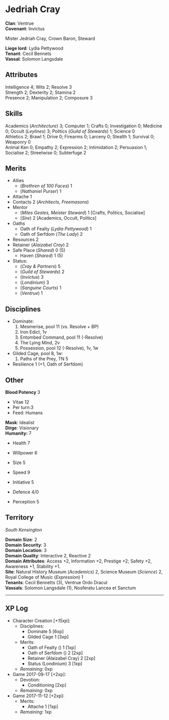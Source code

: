 # Jedriah Cray
**Clan**: Ventrue  
**Covenant**: Invictus  

Mister Jedriah Cray, Crown Baron, Steward  

**Liege lord**: Lydia Pettywood  
**Tenant**: Cecil Bennets  
**Vassal**: Solomon Langsdale  

## Attributes
Intelligence 4; Wits 2; Resolve 3  
Strength 2; Dexterity 2; Stamina 2  
Presence 2; Manipulation 2; Composure 3  

## Skills
Academics (_Architecture_) 3; Computer 1; Crafts 0; Investigation 0; Medicine 0; Occult (_Leylines_) 3; Politics (_Guild of Stewards_) 1; Science 0  
Athletics 2; Brawl 1; Drive 0; Firearms 0; Larceny 0; Stealth 1; Survival 0; Weaponry 0  
Animal Ken 0; Empathy 2; Expression 2; Intimidation 2; Persuasion 1; Socialise 2; Streetwise 0; Subterfuge 2  

## Merits
+ Allies
	+ (_Brethren of 100 Faces_) 1
	+ (_Nathaniel Purser_) 1
+ Attache 1
+ Contacts 2 (_Architects, Freemasons_)
+ Mentor
	+ (_Miles Gestes, Meister Steward_) 1 [Crafts, Politics, Socialise]
	+ (_Sire_) 2 [Academics, Occult, Politics]
+ Oaths
	+ Oath of Fealty (_Lydia Pettywood_) 1
	+ Oath of Serfdom (_The Lady_) 2
+ Resources 2
+ Retainer (_Alaizabel Cray_) 2
+ Safe Place (_Shared_) 0 (5)
	+ Haven (_Shared_) 1 (5)
+ Status:
	+ (_Cray & Partners_) 5
	+ (_Guild of Stewards_) 2
	+ (_Invictus_) 3
	+ (_Londinium_) 3
	+ (_Sanguine Courts_) 1
	+ (_Ventrue_) 1

## Disciplines
+ Dominate:
	1. Mesmerise, pool 11 (vs. Resolve + BP)
	2. Iron Edict, 1v
	3. Entombed Command, pool 11 (-Resolve)
	4. The Lying Mind, 2v
	5. Possession, pool 12 (-Resolve), 1v, 1w
+ Gilded Cage, pool 8, 1w:
	1. Paths of the Prey, TN 5
+ Resilience 1 (+1, Oath of Serfdom)

## Other
**Blood Potency** 3  
+ Vitae 12
+ Per turn:3
+ Feed: Humans

**Mask**: Idealist  
**Dirge**: Visionary  
**Humanity:** 7  

+ Health 7
+ Willpower 6

+ Size 5
+ Speed 9

+ Initiative 5
+ Defence 4/0

+ Perception 5

## Territory
_South Kensington_

**Domain Size**: 2  
**Domain Security**: 3  
**Domain Location**: 3  
**Domain Quality**: Interactive 2, Reactive 2  
**Domain Attributes**: Access +2, Information +2, Prestige +2; Safety +2, Awareness +1, Stability +1.  
**Site**: Natural History Museum (_Academics_) 2, Science Museum (_Science_) 2, Royal College of Music (_Expression_) 1  
**Tenants**: Cecil Bennetts (3), Ventrue Ordo Dracul  
**Vassals**: Solomon Langsdale (1), Nosferatu Lancea et Sanctum  

***
## XP Log
+ Character Creation [_+15xp_]:
	+ Disciplines:
		+ Dominate 5 [6xp]
		+ Gilded Cage 1 [3xp]
	+ Merits:
		+ Oath of Fealty () 1 [1xp]
		+ Oath of Serfdom () 2 [2xp]
		+ Retainer (Alaizabel Cray) 2 [2xp]
		+ Status (Londinium) 3 [1xp]
	+ _Remaining_: 0xp
+ Game 2017-09-17 [+2xp]:
	+ Devotion:
		+ Conditioning [2xp]
	+ _Remaining_: 0xp
+ Game 2017-11-12 [+2xp]:
	+ Merits:
		+ Attache 1 [1xp]
	+ _Remaining_: 1xp
